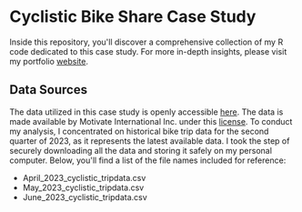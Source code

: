 # Cyclistic Bike Share Case Study

Inside this repository, you'll discover a comprehensive collection of my R code dedicated to this case study. For more in-depth insights, please visit my portfolio [website](https://sites.google.com/view/soumyaranjanbal/projects/data-analysis/bike-share).

## Data Sources
The data utilized in this case study is openly accessible [here](https://divvy-tripdata.s3.amazonaws.com/index.html). The data is made available by Motivate International Inc. under this [license](https://divvybikes.com/data-license-agreement). To conduct my analysis, I concentrated on historical bike trip data for the second quarter of 2023, as it represents the latest available data. I took the step of securely downloading all the data and storing it safely on my personal computer. Below, you'll find a list of the file names included for reference:
* April_2023_cyclistic_tripdata.csv
* May_2023_cyclistic_tripdata.csv
* June_2023_cyclistic_tripdata.csv
